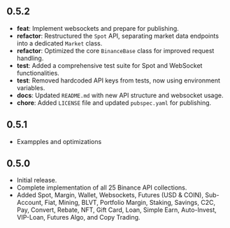 ## 0.5.2

- **feat**: Implement websockets and prepare for publishing.
- **refactor**: Restructured the `Spot` API, separating market data endpoints into a dedicated `Market` class.
- **refactor**: Optimized the core `BinanceBase` class for improved request handling.
- **test**: Added a comprehensive test suite for Spot and WebSocket functionalities.
- **test**: Removed hardcoded API keys from tests, now using environment variables.
- **docs**: Updated `README.md` with new API structure and websocket usage.
- **chore**: Added `LICENSE` file and updated `pubspec.yaml` for publishing.

## 0.5.1
- Exampples and optimizations

## 0.5.0
-   Initial release.
-   Complete implementation of all 25 Binance API collections.
-   Added Spot, Margin, Wallet, Websockets, Futures (USD & COIN), Sub-Account, Fiat, Mining, BLVT, Portfolio Margin, Staking, Savings, C2C, Pay, Convert, Rebate, NFT, Gift Card, Loan, Simple Earn, Auto-Invest, VIP-Loan, Futures Algo, and Copy Trading.